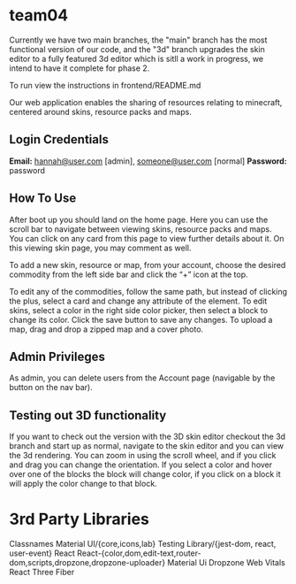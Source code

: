 # team04
Currently we have two main branches, the "main" branch has the most functional version of our code, and the "3d" branch upgrades the skin editor to a fully featured 3d editor which is sitll a work in progress, we intend to have it complete for phase 2.

To run view the instructions in frontend/README.md

Our web application enables the sharing of resources relating to minecraft, centered around skins, resource packs and maps.

## Login Credentials
**Email:** hannah@user.com [admin], someone@user.com [normal]
**Password:** password

## How To Use
After boot up you should land on the home page. Here you can use the scroll bar to navigate between viewing skins, resource packs and maps. You can click on any card from this page to view further details about it. On this viewing skin page, you may comment as well.

To add a new skin, resource or map, from your account, choose the desired commodity from the left side bar and click the “+” icon at the top.

To edit any of the commodities, follow the same path, but instead of clicking the plus, select a card and change any attribute of the element. To edit skins, select a color in the right side color picker, then select a block to change its color. Click the save button to save any changes. To upload a map, drag and drop a zipped map and a cover photo.

## Admin Privileges
As admin, you can delete users from the Account page (navigable by the button on the nav bar).

## Testing out 3D functionality

If you want to check out the version with the 3D skin editor checkout the 3d branch and start up as normal, navigate to the skin editor and you can view the 3d rendering. You can zoom in using the scroll wheel, and if you click and drag you can change the orientation. If you select a color and hover over one of the blocks the block will change color, if you click on a block it will apply the color change to that block. 


# 3rd Party Libraries
Classnames
Material UI/{core,icons,lab}
Testing Library/{jest-dom, react, user-event}
React
React-{color,dom,edit-text,router-dom,scripts,dropzone,dropzone-uploader}
Material Ui Dropzone
Web Vitals
React Three Fiber

